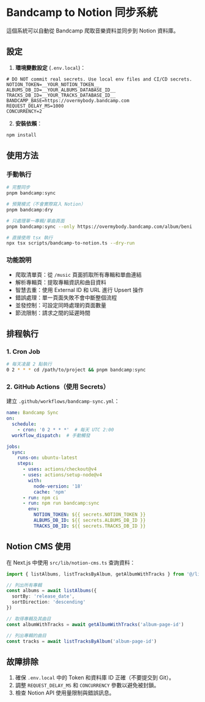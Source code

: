 # Bandcamp to Notion 同步系統

這個系統可以自動從 Bandcamp 爬取音樂資料並同步到 Notion 資料庫。

## 設定

1. **環境變數設定** (`.env.local`)：
```env
# DO NOT commit real secrets. Use local env files and CI/CD secrets.
NOTION_TOKEN=__YOUR_NOTION_TOKEN__
ALBUMS_DB_ID=__YOUR_ALBUMS_DATABASE_ID__
TRACKS_DB_ID=__YOUR_TRACKS_DATABASE_ID__
BANDCAMP_BASE=https://overmybody.bandcamp.com
REQUEST_DELAY_MS=1000
CONCURRENCY=2
```

2. **安裝依賴**：
```bash
npm install
```

## 使用方法

### 手動執行

```bash
# 完整同步
pnpm bandcamp:sync

# 預覽模式（不會實際寫入 Notion）
pnpm bandcamp:dry

# 只處理單一專輯/單曲頁面
pnpm bandcamp:sync --only https://overmybody.bandcamp.com/album/beni

# 直接使用 tsx 執行
npx tsx scripts/bandcamp-to-notion.ts --dry-run
```

### 功能說明

- 爬取清單頁：從 `/music` 頁面抓取所有專輯和單曲連結
- 解析專輯頁：提取專輯資訊和曲目資料
- 智慧去重：使用 External ID 和 URL 進行 Upsert 操作
- 錯誤處理：單一頁面失敗不會中斷整個流程
- 並發控制：可設定同時處理的頁面數量
- 節流限制：請求之間的延遲時間

## 排程執行

### 1. Cron Job
```bash
# 每天凌晨 2 點執行
0 2 * * * cd /path/to/project && pnpm bandcamp:sync
```

### 2. GitHub Actions（使用 Secrets）
建立 `.github/workflows/bandcamp-sync.yml`：

```yaml
name: Bandcamp Sync
on:
  schedule:
    - cron: '0 2 * * *'  # 每天 UTC 2:00
  workflow_dispatch:  # 手動觸發

jobs:
  sync:
    runs-on: ubuntu-latest
    steps:
      - uses: actions/checkout@v4
      - uses: actions/setup-node@v4
        with:
          node-version: '18'
          cache: 'npm'
      - run: npm ci
      - run: npm run bandcamp:sync
        env:
          NOTION_TOKEN: ${{ secrets.NOTION_TOKEN }}
          ALBUMS_DB_ID: ${{ secrets.ALBUMS_DB_ID }}
          TRACKS_DB_ID: ${{ secrets.TRACKS_DB_ID }}
```

## Notion CMS 使用

在 Next.js 中使用 `src/lib/notion-cms.ts` 查詢資料：

```typescript
import { listAlbums, listTracksByAlbum, getAlbumWithTracks } from '@/lib/notion-cms'

// 列出所有專輯
const albums = await listAlbums({
  sortBy: 'release_date',
  sortDirection: 'descending'
})

// 取得專輯及其曲目
const albumWithTracks = await getAlbumWithTracks('album-page-id')

// 列出專輯的曲目
const tracks = await listTracksByAlbum('album-page-id')
```

## 故障排除

1. 確保 `.env.local` 中的 Token 和資料庫 ID 正確（不要提交到 Git）。
2. 調整 `REQUEST_DELAY_MS` 和 `CONCURRENCY` 參數以避免被封鎖。
3. 檢查 Notion API 使用量限制與錯誤訊息。



